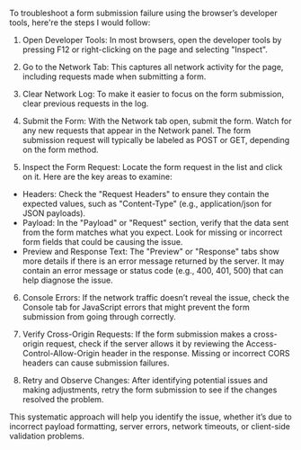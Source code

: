 To troubleshoot a form submission failure using the browser’s developer tools, here're the steps I would follow:

1. Open Developer Tools: In most browsers, open the developer tools by pressing F12 or right-clicking on the page and selecting "Inspect".
	
2. Go to the Network Tab: This captures all network activity for the page, including requests made when submitting a form.

3. Clear Network Log: To make it easier to focus on the form submission, clear previous requests in the log.

4. Submit the Form: With the Network tab open, submit the form. Watch for any new requests that appear in the Network panel. The form submission request will typically be labeled as POST or GET, depending on the form method.

5. Inspect the Form Request: Locate the form request in the list and click on it. Here are the key areas to examine:
- Headers: Check the "Request Headers" to ensure they contain the expected values, such as "Content-Type" (e.g., application/json for JSON payloads).
- Payload: In the "Payload" or "Request" section, verify that the data sent from the form matches what you expect. Look for missing or incorrect form fields that could be causing the issue.
- Preview and Response Text: The "Preview" or "Response" tabs show more details if there is an error message returned by the server. It may contain an error message or status code (e.g., 400, 401, 500) that can help diagnose the issue.

6. Console Errors: If the network traffic doesn’t reveal the issue, check the Console tab for JavaScript errors that might prevent the form submission from going through correctly.

7. Verify Cross-Origin Requests: If the form submission makes a cross-origin request, check if the server allows it by reviewing the Access-Control-Allow-Origin header in the response. Missing or incorrect CORS headers can cause submission failures.

8. Retry and Observe Changes: After identifying potential issues and making adjustments, retry the form submission to see if the changes resolved the problem.
	
This systematic approach will help you identify the issue, whether it’s due to incorrect payload formatting, server errors, network timeouts, or client-side validation problems.